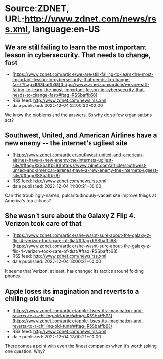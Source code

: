 # Source:ZDNET, URL:http://www.zdnet.com/news/rss.xml, language:en-US

## We are still failing to learn the most important lesson in cybersecurity. That needs to change, fast
 - [https://www.zdnet.com/article/we-are-still-failing-to-learn-the-most-important-lesson-in-cybersecurity-that-needs-to-change-fast/#ftag=RSSbaffb68](https://www.zdnet.com/article/we-are-still-failing-to-learn-the-most-important-lesson-in-cybersecurity-that-needs-to-change-fast/#ftag=RSSbaffb68)
 - RSS feed: http://www.zdnet.com/news/rss.xml
 - date published: 2022-12-04 22:00:20+00:00

We know the problems and the answers. So why do so few organisations act?

## Southwest, United, and American Airlines have a new enemy -- the internet's ugliest site
 - [https://www.zdnet.com/article/southwest-united-and-american-airlines-have-a-new-enemy-the-internets-ugliest-site/#ftag=RSSbaffb68](https://www.zdnet.com/article/southwest-united-and-american-airlines-have-a-new-enemy-the-internets-ugliest-site/#ftag=RSSbaffb68)
 - RSS feed: http://www.zdnet.com/news/rss.xml
 - date published: 2022-12-04 14:00:21+00:00

Can this troublingly-named, pulchritudinously-vacant site improve things at America's top airlines?

## She wasn't sure about the Galaxy Z Flip 4. Verizon took care of that
 - [https://www.zdnet.com/article/she-wasnt-sure-about-the-galaxy-z-flip-4-verizon-took-care-of-that/#ftag=RSSbaffb68](https://www.zdnet.com/article/she-wasnt-sure-about-the-galaxy-z-flip-4-verizon-took-care-of-that/#ftag=RSSbaffb68)
 - RSS feed: http://www.zdnet.com/news/rss.xml
 - date published: 2022-12-04 13:00:21+00:00

It seems that Verizon, at least, has changed its tactics around folding phones.

## Apple loses its imagination and reverts to a chilling old tune
 - [https://www.zdnet.com/article/apple-loses-its-imagination-and-reverts-to-a-chilling-old-tune/#ftag=RSSbaffb68](https://www.zdnet.com/article/apple-loses-its-imagination-and-reverts-to-a-chilling-old-tune/#ftag=RSSbaffb68)
 - RSS feed: http://www.zdnet.com/news/rss.xml
 - date published: 2022-12-04 12:00:21+00:00

There comes a point with even the finest companies when it's worth asking one question: Why?

